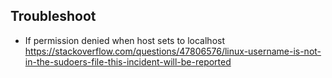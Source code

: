 ## Troubleshoot

- If permission denied when host sets to localhost
  https://stackoverflow.com/questions/47806576/linux-username-is-not-in-the-sudoers-file-this-incident-will-be-reported
